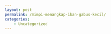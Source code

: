 ```yaml
---
layout: post
permalink: /mimpi-menangkap-ikan-gabus-kecil/
categories:
    - Uncategorized
---
```


